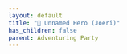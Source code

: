 ```yaml
---
layout: default
title: "🤷 Unnamed Hero (Joeri)"
has_children: false
parent: Adventuring Party
---
```

